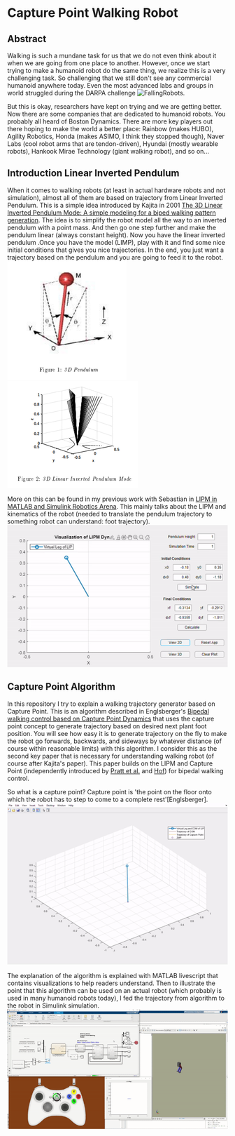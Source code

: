 # Capture Point Walking Robot

## Abstract 
Walking is such a mundane task for us that we do not even think about it when we are going from one place to another. However, once we start trying to make a humanoid robot do the same thing, we realize this is a very challenging task. So challenging that we still don't see any commercial humanoid anywhere today. Even the most advanced labs and groups in world struggled during the DARPA challenge ![FallingRobots](/MediaFiles/FallingRobots.gif). 

But this is okay, researchers have kept on trying and we are getting better. Now there are some companies that are dedicated to humanoid robots. You probably all heard of Boston Dynamics. There are more key players out there hoping to make the world a better place: Rainbow (makes HUBO), Agility Robotics, Honda (makes ASIMO, I think they stopped though), Naver Labs (cool robot arms that are tendon-driven), Hyundai (mostly wearable robots), Hankook Mirae Technology (giant walking robot), and so on... 

## Introduction Linear Inverted Pendulum
When it comes to walking robots (at least in actual hardware robots and not simulation), almost all of them are based on trajectory from Linear Inverted Pendulum. This is a simple idea introduced by Kajita in 2001 [The 3D Linear Inverted Pendulum Mode: A simple modeling for a biped walking pattern generation](https://www.cs.cmu.edu/~hgeyer/Teaching/R16-899B/Papers/KajiitaEA01IEEE_ICIRS.pdf). The idea is to simplify the robot model all the way to an inverted pendulum with a point mass. And then go one step further and make the pendulum linear (always constant height). Now you have the linear inverted pendulum .Once you have the model (LIMP), play with it and find some nice initial conditions that gives you nice trajectories. In the end, you just want a trajectory based on the pendulum and you are going to feed it to the robot. ![3DPendulum](/MediaFiles/3DPendulum.png) ![3DPendulum2](/MediaFiles/3DPendulum2.png)

More on this can be found in my previous work with Sebastian in [LIPM in MATLAB and Simulink Robotics Arena](https://github.com/mathworks-robotics/msra-walking-robot/tree/master/LIPM). This mainly talks about the LIPM and kinematics of the robot (needed to translate the pendulum trajectory to something robot can understand: foot trajectory). 
![PendulumArc](/MediaFiles/PendulumArc.gif) 

## Capture Point Algorithm 
In this repository I try to explain a walking trajectory generator based on Capture Point. This is an algorithm described in Englsberger's [Bipedal walking control based on Capture Point Dynamics](https://ieeexplore.ieee.org/document/6094435) that uses the capture point concept to generate trajectory based on desired next plant foot position. You will see how easy it is to generate trajectory on the fly to make the robot go forwards, backwards, and sideways by whatever distance (of course within reasonable limits) with this algorithm. I consider this as the second key paper that is necessary for understanding walking robot (of course after Kajita's paper). This paper builds on the LIPM and Capture Point (independently introduced by [Pratt et al.](https://www.cs.cmu.edu/~cga/legs/Pratt_Goswami_Humanoids2006.pdf) and [Hof](https://pubmed.ncbi.nlm.nih.gov/17935808/)) for bipedal walking control. 

So what is a capture point? Capture point is 'the point on the floor onto which the robot has to step to come to a complete rest'\[Englsberger\]. 
![CapturePointStop](/MediaFiles/CapturePointStop.gif)

The explanation of the algorithm is explained with MATLAB livescript that contains visualizations to help readers understand. Then to illustrate the point that this algorithm can be used on an actual robot (which probably is used in many humanoid robots today), I fed the trajectory from algorithm to the robot in Simulink simulation. 
![DemoSimulation](/MediaFiles/DemoGIF.gif)
